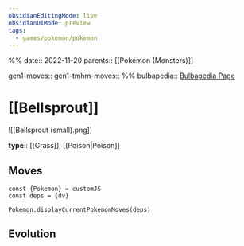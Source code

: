 ```yaml
---
obsidianEditingMode: live
obsidianUIMode: preview
tags:
  - games/pokemon/pokemon
---
```

%%
date:: 2022-11-20
parents:: [[Pokémon (Monsters)]]

gen1-moves:: 
gen1-tmhm-moves::
%%
bulbapedia:: [Bulbapedia Page](https://bulbapedia.bulbagarden.net/wiki/Bellsprout_(Pok%C3%A9mon))

# [[Bellsprout]]

![[Bellsprout (small).png]]

**type**:: [[Grass]], [[Poison|Poison]]

## Moves

```dataviewjs
const {Pokemon} = customJS
const deps = {dv}

Pokemon.displayCurrentPokemonMoves(deps)
```

## Evolution
